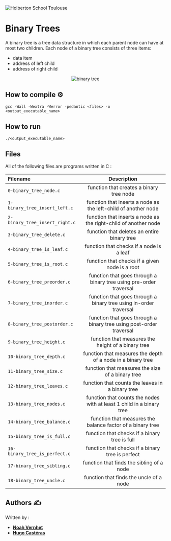 ![Holberton School Toulouse](https://blog.holbertonschool.com/wp-content/uploads/2022/01/Capture-decran-2022-01-11-172847.png)    
# Binary Trees
A binary tree is a tree data structure in which each parent node can have at most two children. Each node of a binary tree consists of three items:
- data item
- address of left child
- address of right child

<p align="center">
  <img src="https://techvidvan.com/tutorials/wp-content/uploads/sites/2/2021/07/Binary-Trees-in-C-normal-image01.jpg" alt="binary tree" />
</p>

## How to compile :gear:
`gcc -Wall -Wextra -Werror -pedantic <files> -o <output_executable_name>`

## How to run
`./<output_executable_name>`

## Files
All of the following files are programs written in C :

|**Filename**|**Description**|
|:-------|:---------:|
|`0-binary_tree_node.c`|function that creates a binary tree node|
|`1-binary_tree_insert_left.c`|function that inserts a node as the left-child of another node|
|`2-binary_tree_insert_right.c`|function that inserts a node as the right-child of another node|
|`3-binary_tree_delete.c`|function that deletes an entire binary tree|
|`4-binary_tree_is_leaf.c`|function that checks if a node is a leaf|
|`5-binary_tree_is_root.c`|function that checks if a given node is a root|
|`6-binary_tree_preorder.c`|function that goes through a binary tree using pre-order traversal|
|`7-binary_tree_inorder.c`|function that goes through a binary tree using in-order traversal|
|`8-binary_tree_postorder.c`|function that goes through a binary tree using post-order traversal|
|`9-binary_tree_height.c`|function that measures the height of a binary tree|
|`10-binary_tree_depth.c`|function that measures the depth of a node in a binary tree|
|`11-binary_tree_size.c`|function that measures the size of a binary tree|
|`12-binary_tree_leaves.c`|function that counts the leaves in a binary tree|
|`13-binary_tree_nodes.c`|function that counts the nodes with at least 1 child in a binary tree|
|`14-binary_tree_balance.c`|function that measures the balance factor of a binary tree|
|`15-binary_tree_is_full.c`|function that checks if a binary tree is full|
|`16-binary_tree_is_perfect.c`|function that checks if a binary tree is perfect|
|`17-binary_tree_sibling.c`|function that finds the sibling of a node|
|`18-binary_tree_uncle.c`|function that finds the uncle of a node|

## Authors :writing_hand:
Written by :
- **[Noah Vernhet](https://github.com/truuue)**<br>
- **[Hugo Castéras](https://github.com/hug0-cstrs)**
